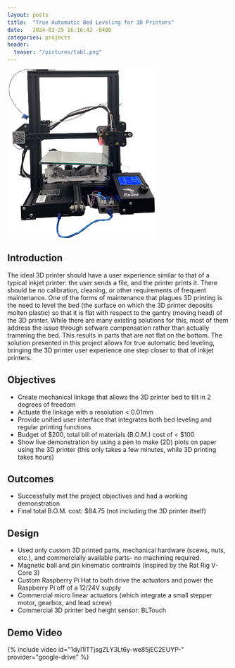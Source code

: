 ```yaml
---
layout: posts
title:  "True Automatic Bed Leveling for 3D Printers"
date:   2024-03-25 16:16:42 -0400
categories: projects
header: 
  teaser: "/pictures/tabl.png"
---
```

![TABL](/pictures/tabl.png)

## Introduction
The ideal 3D printer should have a user experience similar to that of a typical inkjet printer: the user sends a file, and the printer prints it. There should be no calibration, cleaning, or other requirements of frequent maintenance. One of the forms of maintenance that plagues 3D printing is the need to level the bed (the surface on which the 3D printer deposits molten plastic) so that it is flat with respect to the gantry (moving head) of the 3D printer. While there are many existing solutions for this, most of them address the issue through sofware compensation rather than actually tramming the bed. This results in parts that are not flat on the bottom. The solution presented in this project allows for true automatic bed leveling, bringing the 3D printer user experience one step closer to that of inkjet printers.

## Objectives
- Create mechanical linkage that allows the 3D printer bed to tilt in 2 degrees of freedom
- Actuate the linkage with a resolution < 0.01mm
- Provide unified user interface that integrates both bed leveling and regular printing functions
- Budget of $200, total bill of materials (B.O.M.) cost of < $100 
- Show live demonstration by using a pen to make (2D) plots on paper using the 3D printer (this only takes a few minutes, while 3D printing takes hours)

## Outcomes
- Successfully met the project objectives and had a working demonstration
- Final total B.O.M. cost: $84.75 (not including the 3D printer itself)

## Design
- Used only custom 3D printed parts, mechanical hardware (scews, nuts, etc.), and commercially available parts- no machining required.
- Magnetic ball and pin kinematic contraints (inspired by the Rat Rig V-Core 3)
- Custom Raspberry Pi Hat to both drive the actuators and power the Raspberry Pi off of a 12/24V supply
- Commercial micro linear actuators (which integrate a small stepper motor, gearbox, and lead screw)
- Commercial 3D printer bed height sensor: BLTouch

## Demo Video
{% include video id="1dyl1lTTjsgZLY3Lt6y-we85jEC2EUYP-" provider="google-drive" %}
